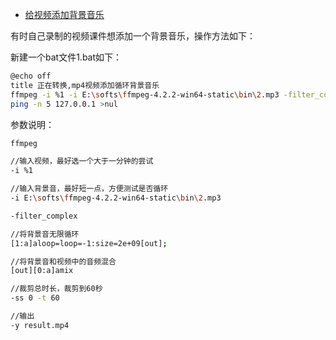 - [给视频添加背景音乐](https://blog.csdn.net/tianshan2010/article/details/104738342)

有时自己录制的视频课件想添加一个背景音乐，操作方法如下：

新建一个bat文件1.bat如下：

```bash
@echo off
title 正在转换,mp4视频添加循环背景音乐
ffmpeg -i %1 -i E:\softs\ffmpeg-4.2.2-win64-static\bin\2.mp3 -filter_complex [1:a]aloop=loop=-1:size=2e+09[out];[out][0:a]amix -ss 0 -t 60 -y out.mp4
ping -n 5 127.0.0.1 >nul
```

参数说明：

```bash
ffmpeg 

//输入视频，最好选一个大于一分钟的尝试
-i %1

//输入背景音，最好短一点，方便测试是否循环
-i E:\softs\ffmpeg-4.2.2-win64-static\bin\2.mp3

-filter_complex 

//将背景音无限循环
[1:a]aloop=loop=-1:size=2e+09[out];

//将背景音和视频中的音频混合
[out][0:a]amix 

//裁剪总时长，裁剪到60秒
-ss 0 -t 60 

//输出
-y result.mp4
```